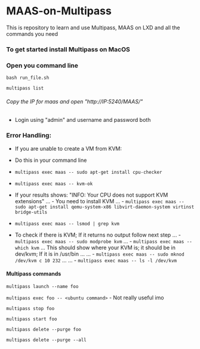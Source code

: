 # MAAS-on-Multipass
This is repository to learn and use Multipass, MAAS on LXD and all the commands you need

### To get started install Multipass on MacOS

### Open you command line 

```bash run_file.sh```

```multipass list```

###### Copy the IP for maas and open "http://_IP_:5240/MAAS/"

- Login using "admin" and username and password both

### Error Handling:

- If you are unable to create a VM from KVM:
- Do this in your command line
- ``` multipass exec maas -- sudo apt-get install cpu-checker ```
- ``` multipass exec maas -- kvm-ok ```
- If your results shows: "INFO: Your CPU does not support KVM extensions"
... - You need to install KVM
... - ``` multipass exec maas -- sudo apt-get install qemu-system-x86 libvirt-daemon-system virtinst bridge-utils ```


- ```multipass exec maas -- lsmod | grep kvm``` 
- To check if there is KVM; If it returns no output follow next step
... - ```multipass exec maas -- sudo modprobe kvm```
... - ```multipass exec maas -- which kvm``` 
... This should show where your KVM is; it should be in dev/kvm; If it is in /usr/bin
... ... - ```multipass exec maas -- sudo mknod /dev/kvm c 10 232```
... ... - ```multipass exec maas -- ls -l /dev/kvm```

#### Multipass commands

```multipass launch --name foo```

```multipass exec foo -- <ubuntu command>``` - Not really useful imo

```multipass stop foo```

```multipass start foo```

```multipass delete --purge foo```

```multipass delete --purge --all```
